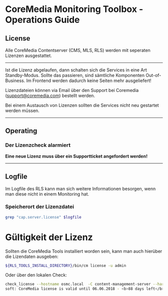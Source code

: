 # CoreMedia Monitoring Toolbox - Operations Guide

## License

Alle CoreMedia Contentserver (CMS, MLS, RLS) werden mit seperaten Lizenzen ausgestattet.

----

Ist die Lizenz abgelaufen, dann schalten sich die Services in eine Art Standby-Modus.
Sollte das passieren, sind sämtliche Komponenten Out-of-Business. Im Frontend werden dadurch keine Seiten mehr ausgeliefert!

Lizenzdateien können via Email über den Support bei Coremedia (support@coremedia.com) bestellt werden.

Bei einem Austausch von Lizenzen sollten die Services nicht neu gestartet werden müssen.

----

## Operating

### Der Lizenzcheck alarmiert

**Eine neue Lizenz muss über ein Supportticket angefordert werden!**


----

## Logfile

Im Logfile des RLS kann man sich weitere Informationen besorgen, wenn man diese nicht in einem Monitoring hat.

### Speicherort der Lizenzdatei

```bash
grep "cap.server.license" $logfile
```

# Gültigkeit der Lizenz

Sollten die CoreMedia Tools installiert worden sein, kann man auch hierüber die Lizendaten ausgeben:

```bash
${RLS_TOOLS_INSTALL_DIRECTORY}/bin/cm license -u admin
```

Oder über den lokalen Check:

```bash
check_license --hostname osmc.local  -C content-management-server --hard --soft
soft: CoreMedia license is valid until 06.06.2018 - <b>88 days left</b> (OK)<br>hard: CoreMedia license is valid until 06.06.2018 - <b>88 days left</b> (OK) | valid_soft=88 valid_hard=88
```
